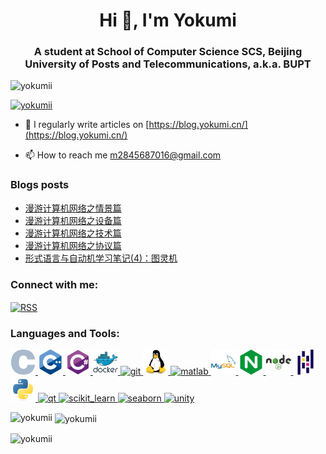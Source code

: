 <h1 align="center">Hi 👋, I'm Yokumi</h1>
<h3 align="center">A student at School of Computer Science SCS, Beijing University of Posts and Telecommunications, a.k.a. BUPT</h3>

<p align="left"> <img src="https://komarev.com/ghpvc/?username=yokumii&label=Profile%20views&color=0e75b6&style=flat" alt="yokumii" /> </p>

<p align="left"> <a href="https://github.com/ryo-ma/github-profile-trophy"><img src="https://github-profile-trophy.vercel.app/?username=yokumii" alt="yokumii" /></a> </p>

- 📝 I regularly write articles on [https://blog.yokumi.cn/](https://blog.yokumi.cn/)

- 📫 How to reach me [m2845687016@gmail.com](mailto:m2845687016@gmail.com)

### Blogs posts
<!-- BLOG-POST-LIST:START -->
- [漫游计算机网络之情景篇](https://blog.yokumi.cn/2025/06/10/%E6%BC%AB%E6%B8%B8%E8%AE%A1%E7%AE%97%E6%9C%BA%E7%BD%91%E7%BB%9C%E4%B9%8B%E6%83%85%E6%99%AF%E7%AF%87/)
- [漫游计算机网络之设备篇](https://blog.yokumi.cn/2025/06/09/%E6%BC%AB%E6%B8%B8%E8%AE%A1%E7%AE%97%E6%9C%BA%E7%BD%91%E7%BB%9C%E4%B9%8B%E8%AE%BE%E5%A4%87%E7%AF%87/)
- [漫游计算机网络之技术篇](https://blog.yokumi.cn/2025/06/09/%E6%BC%AB%E6%B8%B8%E8%AE%A1%E7%AE%97%E6%9C%BA%E7%BD%91%E7%BB%9C%E4%B9%8B%E6%8A%80%E6%9C%AF%E7%AF%87/)
- [漫游计算机网络之协议篇](https://blog.yokumi.cn/2025/06/09/%E6%BC%AB%E6%B8%B8%E8%AE%A1%E7%AE%97%E6%9C%BA%E7%BD%91%E7%BB%9C%E4%B9%8B%E5%8D%8F%E8%AE%AE%E7%AF%87/)
- [形式语言与自动机学习笔记&lpar;4&rpar;：图灵机](https://blog.yokumi.cn/2025/06/07/%E5%BD%A2%E5%BC%8F%E8%AF%AD%E8%A8%80%E4%B8%8E%E8%87%AA%E5%8A%A8%E6%9C%BA%E5%AD%A6%E4%B9%A0%E7%AC%94%E8%AE%B0(4)%EF%BC%9A%E5%9B%BE%E7%81%B5%E6%9C%BA/)
<!-- BLOG-POST-LIST:END -->

<h3 align="left">Connect with me:</h3>
<p align="left">
<a href="https://blog.yokumi.cn/atom.xml" target="blank">
    <img align="center" src="https://raw.githubusercontent.com/rahuldkjain/github-profile-readme-generator/master/src/images/icons/Social/rss.svg" alt="RSS" height="30" width="40" /></a>
</p>

<h3 align="left">Languages and Tools:</h3>
<p align="left"> <a href="https://www.cprogramming.com/" target="_blank" rel="noreferrer"> <img src="https://raw.githubusercontent.com/devicons/devicon/master/icons/c/c-original.svg" alt="c" width="40" height="40"/> </a> <a href="https://www.w3schools.com/cpp/" target="_blank" rel="noreferrer"> <img src="https://raw.githubusercontent.com/devicons/devicon/master/icons/cplusplus/cplusplus-original.svg" alt="cplusplus" width="40" height="40"/> </a> <a href="https://www.w3schools.com/cs/" target="_blank" rel="noreferrer"> <img src="https://raw.githubusercontent.com/devicons/devicon/master/icons/csharp/csharp-original.svg" alt="csharp" width="40" height="40"/> </a> <a href="https://www.docker.com/" target="_blank" rel="noreferrer"> <img src="https://raw.githubusercontent.com/devicons/devicon/master/icons/docker/docker-original-wordmark.svg" alt="docker" width="40" height="40"/> </a> <a href="https://git-scm.com/" target="_blank" rel="noreferrer"> <img src="https://www.vectorlogo.zone/logos/git-scm/git-scm-icon.svg" alt="git" width="40" height="40"/> </a> <a href="https://www.linux.org/" target="_blank" rel="noreferrer"> <img src="https://raw.githubusercontent.com/devicons/devicon/master/icons/linux/linux-original.svg" alt="linux" width="40" height="40"/> </a> <a href="https://www.mathworks.com/" target="_blank" rel="noreferrer"> <img src="https://upload.wikimedia.org/wikipedia/commons/2/21/Matlab_Logo.png" alt="matlab" width="40" height="40"/> </a> <a href="https://www.mysql.com/" target="_blank" rel="noreferrer"> <img src="https://raw.githubusercontent.com/devicons/devicon/master/icons/mysql/mysql-original-wordmark.svg" alt="mysql" width="40" height="40"/> </a> <a href="https://www.nginx.com" target="_blank" rel="noreferrer"> <img src="https://raw.githubusercontent.com/devicons/devicon/master/icons/nginx/nginx-original.svg" alt="nginx" width="40" height="40"/> </a> <a href="https://nodejs.org" target="_blank" rel="noreferrer"> <img src="https://raw.githubusercontent.com/devicons/devicon/master/icons/nodejs/nodejs-original-wordmark.svg" alt="nodejs" width="40" height="40"/> </a> <a href="https://pandas.pydata.org/" target="_blank" rel="noreferrer"> <img src="https://raw.githubusercontent.com/devicons/devicon/2ae2a900d2f041da66e950e4d48052658d850630/icons/pandas/pandas-original.svg" alt="pandas" width="40" height="40"/> </a> <a href="https://www.python.org" target="_blank" rel="noreferrer"> <img src="https://raw.githubusercontent.com/devicons/devicon/master/icons/python/python-original.svg" alt="python" width="40" height="40"/> </a> <a href="https://www.qt.io/" target="_blank" rel="noreferrer"> <img src="https://upload.wikimedia.org/wikipedia/commons/0/0b/Qt_logo_2016.svg" alt="qt" width="40" height="40"/> </a> <a href="https://scikit-learn.org/" target="_blank" rel="noreferrer"> <img src="https://upload.wikimedia.org/wikipedia/commons/0/05/Scikit_learn_logo_small.svg" alt="scikit_learn" width="40" height="40"/> </a> <a href="https://seaborn.pydata.org/" target="_blank" rel="noreferrer"> <img src="https://seaborn.pydata.org/_images/logo-mark-lightbg.svg" alt="seaborn" width="40" height="40"/> </a> <a href="https://unity.com/" target="_blank" rel="noreferrer"> <img src="https://www.vectorlogo.zone/logos/unity3d/unity3d-icon.svg" alt="unity" width="40" height="40"/> </a> </p>

<p><img align="left" src="https://github-readme-stats.vercel.app/api/top-langs?username=yokumii&show_icons=true&locale=en&layout=compact" alt="yokumii" /></p>

<p>&nbsp;<img align="center" src="https://github-readme-stats.vercel.app/api?username=yokumii&show_icons=true&locale=en" alt="yokumii" /></p>

<p><img align="center" src="https://github-readme-streak-stats.herokuapp.com/?user=yokumii&" alt="yokumii" /></p>


